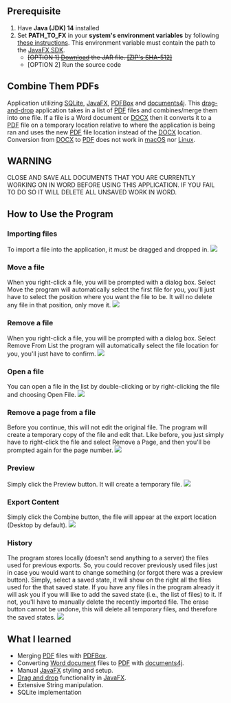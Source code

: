 Prerequisite
------
1. Have **Java (JDK) 14** installed
1. Set **PATH_TO_FX** in your __system's environment variables__ by following [these instructions](https://openjfx.io/openjfx-docs/#introduction). This environment variable must contain the path to the [JavaFX SDK](https://gluonhq.com/products/javafx/).
    * ~~[OPTION 1] [Download](https://drive.google.com/file/d/1tKtk_FDNedErFE1Qm8sVzj-XK1Oqtpw5/view?usp=sharing) the JAR file. [[ZIP's SHA-512]](https://raw.githubusercontent.com/DustinDiazLopez/CombineThemPDFs/master/SHA512)~~
    * [OPTION 2] Run the source code
    
Combine Them PDFs
------
Application utilizing [SQLite](https://www.sqlite.org/index.html), [JavaFX](https://en.wikipedia.org/wiki/JavaFX), [PDFBox](https://pdfbox.apache.org/) and [documents4j](https://documents4j.com/#/).
This [drag-and-drop](https://docs.oracle.com/javafx/2/drag_drop/jfxpub-drag_drop.htm) application takes in a list of [PDF](https://en.wikipedia.org/wiki/PDF) files and combines/merge them into one file. 
If a file is a Word document or [DOCX](https://www.howtogeek.com/304622/what-is-a-.docx-file-and-how-is-it-different-from-a-.doc-file-in-microsoft-word/) 
then it converts it to a [PDF](https://en.wikipedia.org/wiki/PDF) file on a temporary location relative to where the application is being ran and uses the 
new [PDF](https://en.wikipedia.org/wiki/PDF) file location instead of the [DOCX](https://www.howtogeek.com/304622/what-is-a-.docx-file-and-how-is-it-different-from-a-.doc-file-in-microsoft-word/)
location. Conversion from [DOCX](https://www.howtogeek.com/304622/what-is-a-.docx-file-and-how-is-it-different-from-a-.doc-file-in-microsoft-word/)
 to [PDF](https://en.wikipedia.org/wiki/PDF) does not work in [macOS](https://en.wikipedia.org/wiki/MacOS) 
 nor [Linux](https://en.wikipedia.org/wiki/Linux).

WARNING
------
CLOSE AND SAVE ALL DOCUMENTS THAT YOU ARE CURRENTLY WORKING ON IN WORD BEFORE USING THIS APPLICATION. IF YOU FAIL TO DO SO IT WILL DELETE ALL UNSAVED WORK IN WORD.

How to Use the Program
----

### Importing files

To import a file into the application, it must be dragged and dropped in.
![](src/CombinePDF/help/images/upload/ImportingFile.gif)

### Move a file

When you right-click a file, you will be prompted with a dialog box. Select Move the program will automatically select the first file for you, you'll just have to select the position where you want the file to be. It will no delete any file in that position, only move it.
![](src/CombinePDF/help/images/upload/MoveAFile.gif)

### Remove a file
When you right-click a file, you will be prompted with a dialog box. Select Remove From List the program will automatically select the file location for you, you'll just have to confirm.
![](src/CombinePDF/help/images/upload/RemoveAFile.gif)

### Open a file

You can open a file in the list by double-clicking or by right-clicking the file and choosing Open File.
![](src/CombinePDF/help/images/upload/OpenFile.gif)

### Remove a page from a file

Before you continue, this will not edit the original file. The program will create a temporary copy of the file and edit that. Like before, you just simply have to right-click the file and select Remove a Page, and then you'll be prompted again for the page number.
![](src/CombinePDF/help/images/upload/RemovePageFromFile.gif)

### Preview

Simply click the Preview button. It will create a temporary file.
![](src/CombinePDF/help/images/upload/Preview.gif)

### Export Content

Simply click the Combine button, the file will appear at the export location (Desktop by default).
![](src/CombinePDF/help/images/upload/Export.gif)

### History

The program stores locally (doesn't send anything to a server) the files used for previous exports. So, you could recover previously used files just in case you would want to change something (or forgot there was a preview button). Simply, select a saved state, it will show on the right all the files used for the that saved state. If you have any files in the program already it will ask you if you will like to add the saved state (i.e., the list of files) to it. If not, you'll have to manually delete the recently imported file. The erase button cannot be undone, this will delete all temporary files, and therefore the saved states.
![](src/CombinePDF/help/images/upload/History.gif)

What I learned
------
- Merging [PDF](https://en.wikipedia.org/wiki/PDF) files with [PDFBox](https://pdfbox.apache.org/).
- Converting [Word document](https://www.howtogeek.com/304622/what-is-a-.docx-file-and-how-is-it-different-from-a-.doc-file-in-microsoft-word/) 
files to [PDF](https://en.wikipedia.org/wiki/PDF) with [documents4j](https://documents4j.com/#/).
- Manual [JavaFX](https://en.wikipedia.org/wiki/JavaFX) styling and setup.
- [Drag and drop](https://docs.oracle.com/javafx/2/drag_drop/jfxpub-drag_drop.htm) functionality in [JavaFX](https://en.wikipedia.org/wiki/JavaFX).
- Extensive String manipulation.
- SQLite implementation
